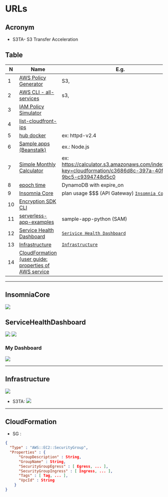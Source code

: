 # URLs

## Acronym
* S3TA- S3 Transfer Acceleration

## Table
| N | Name                                                                        | E.g. |
| - | --------------------------------------------------------------------------- | ---- |
| 1 | [AWS Policy Generator](http://awspolicygen.s3.amazonaws.com/policygen.html) | S3,  |
| 2 | [AWS CLI - all-services](https://docs.aws.amazon.com/cli/latest/reference/#available-services) |s3, |
| 3 | [IAM Policy Simulator](https://policysim.aws.amazon.com/) | |
| 4 | [list-cloudfront-ips](http://d7uri8nf7uskq.cloudfront.net/tools/list-cloudfront-ips) | |
| 5 | [hub docker](https://hub.docker.com/) | ex: httpd-v2.4 | 
| 6 | [Sample apps (Beanstalk)](https://docs.aws.amazon.com/elasticbeanstalk/latest/dg/RelatedResources.html) | ex.: Node.js |
| 7 | [Simple Monthly Calculator](https://calculator.s3.amazonaws.com/index.html?) | ex: https://calculator.s3.amazonaws.com/index.html?key=cloudformation/c3686d8c-397a-40f7-9bc5-c9394748d5c0 |
| 8 | [epoch time](https://www.epochconverter.com/) | DynamoDB with expire_on |
| 9 | [Insomnia Core](https://insomnia.rest/download/core/?&ref=) | plan usage $$$ (API Gateway) [`Insomnia Core`](#InsomniaCore) |
| 10 | [Encryption SDK CLI](https://docs.aws.amazon.com/encryption-sdk/latest/developer-guide/crypto-cli.html) | |
| 11 | [serverless-app-examples](https://github.com/amazon-archives/serverless-app-examples/tree/master/python) | sample-app-python (SAM) |
| 12 | [Service Health Dashboard](https://status.aws.amazon.com/) | [`Serivice Health Dashboard`](#ServiceHealthDashboard) |
| 13 | [Infrastructure](https://infrastructure.aws/) |[`Infrastructure`](#Infrastructure) |
| 14 | [CloudFormation (user guide: properties of AWS service](https://docs.aws.amazon.com/AWSCloudFormation/latest/UserGuide/aws-properties-stack.html)

---

## InsomniaCore
[<img src="https://i.imgur.com/aige3Mz.png">](https://i.imgur.com/aige3Mz.png)

## ServiceHealthDashboard
[<img src="https://i.imgur.com/xp4FZbZ.png">](https://i.imgur.com/xp4FZbZ.png)
[<img src="https://i.imgur.com/QaC3IaL.png">](https://i.imgur.com/QaC3IaL.png)

### My Dashboard
[<img src="https://i.imgur.com/R5Trxqz.png">](https://i.imgur.com/R5Trxqz.png)

---

## Infrastructure
[<img src="https://i.imgur.com/hcOql8b.png">](https://i.imgur.com/hcOql8b.png)

* S3TA:
[<img src="https://i.imgur.com/RDPhRSB.png">](https://i.imgur.com/RDPhRSB.png)

---

## CloudFormation
* SG :
````json
{
  "Type" : "AWS::EC2::SecurityGroup",
  "Properties" : {
      "GroupDescription" : String,
      "GroupName" : String,
      "SecurityGroupEgress" : [ Egress, ... ],
      "SecurityGroupIngress" : [ Ingress, ... ],
      "Tags" : [ Tag, ... ],
      "VpcId" : String
    }
}
````
